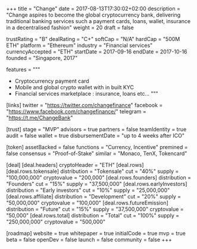 +++
title = "Change"
date = 2017-08-13T17:30:02+02:00
description = "Change aspires to become the global cryptocurrency bank, delivering traditional banking services such a payment cards, loans, wallet, insurance in a decentralised fashion"
weight = 20
draft = false

trustRating = "B"
dealRating = "C+"
softCap = "N/A"
hardCap = "500M ETH"
platform = "Ethereum"
industry = "Financial services"
currencyAccepted = "ETH"
startDate = 2017-09-16
endDate = 2017-10-16
founded = "Singapore, 2017"

features = """
- Cryptocurrency payment card
- Mobile and global crypto wallet with in built KYC
- Financial services marketplace : insurance, loans etc…
"""

[links]
  twitter = "https://twitter.com/changefinance"
  facebook = "https://www.facebook.com/changefinance/"
  telegram = "https://t.me/ChangeBank"

[trust]
  stage = "MVP"
  advisors = true
  partners = false
  teamIdentity = true
  audit = false
  wallet = true
  disbursementDate = "up to 4 weeks after ICO"

[token]
  assetBacked = false
  functions = "Currency, Incentive"
  premined = false
  consensus = "Proof-of-Stake"
  similar = "Monaco, TenX, Tokencard"

[deal]
  [deal.headers]
    cryptoHeader = "ETH"
  [deal.rows]
    [deal.rows.tokensale]
      distribution = "Tokensale"
      cut = "40%"
      supply = "100,000,000"
      cryptovalue = "200,000"
    [deal.rows.founders]
      distribution = "Founders"
      cut = "15%"
      supply = "37,500,000"
    [deal.rows.earlyInvestors]
      distribution = "Early investors"
      cut = "10%"
      supply = "25,000,000"
    [deal.rows.affiliate]
      distribution = "Development"
      cut = "20%"
      supply = "50,000,000"
      cryptovalue = "100,000"
    [deal.rows.futureEmission]
      distribution = "Future"
      cut = "15%"
      supply = "37,500,000"
      cryptovalue = "50,000"
    [deal.rows.total]
      distribution = "Total"
      cut = "100%"
      supply = "250,000,000"
      cryptovalue = "500,000"

[roadmap]
  website = true
  whitepaper = true
  initialCode = true
  mvp = true
  beta = false
  openDev = false
  launch = false
  community = false
+++
